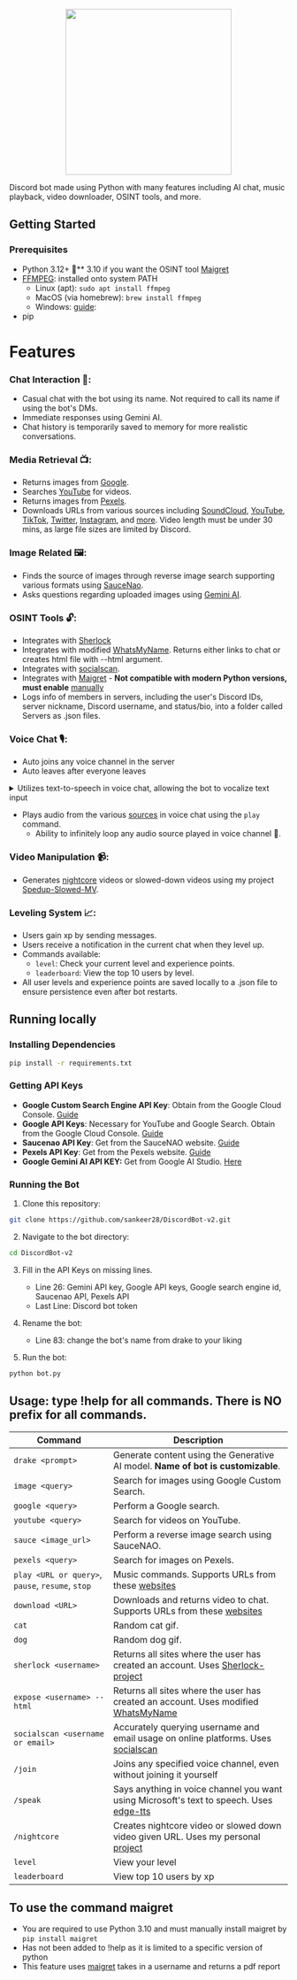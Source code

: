 

<p align="center">
  <img src="https://github.com/sankeer28/DiscordBot-v2/assets/112449287/131c6205-9301-4d15-b67a-96c3aa9e87dc" width="300" />
</p>

Discord bot made using Python with many features including AI chat, music playback, video downloader, OSINT tools, and more.

## Getting Started

### Prerequisites

- Python 3.12+ 🐍** 3.10 if you want the OSINT tool [Maigret](https://github.com/sankeer28/DiscordBot-v2/tree/main?tab=readme-ov-file#to-use-the-command-maigret-)
- [FFMPEG](https://ffmpeg.org/): installed onto system PATH
  - Linux (apt): 
  ```sudo apt install ffmpeg```
  - MacOS (via homebrew): 
      ```brew install ffmpeg```
  - Windows: [guide](https://www.hostinger.com/tutorials/how-to-install-ffmpeg#:~:text=successfully%20installed%20FFmpeg.-,how%20to%20install%20ffmpeg%20on%20windows,-Before%20the%20installation): 
- pip

# Features
### Chat Interaction 💬:
- Casual chat with the bot using its name. Not required to call its name if using the bot's DMs.
- Immediate responses using Gemini AI.
- Chat history is temporarily saved to memory for more realistic conversations.

### Media Retrieval 📺:
- Returns images from [Google](https://www.google.com).
- Searches [YouTube](https://www.youtube.com) for videos.
- Returns images from [Pexels](https://www.pexels.com).
- Downloads URLs from various sources including [SoundCloud](https://soundcloud.com), [YouTube](https://www.youtube.com), [TikTok](https://www.tiktok.com), [Twitter](https://twitter.com), [Instagram](https://www.instagram.com), and [more](https://github.com/yt-dlp/yt-dlp/blob/master/supportedsites.md). Video length must be under 30 mins, as large file sizes are limited by Discord.

### Image Related 🖼️:
- Finds the source of images through reverse image search supporting various formats using [SauceNao](https://saucenao.com/).
- Asks questions regarding uploaded images using [Gemini AI](https://gemini.google.com/).

### OSINT Tools 🔓:
- Integrates with [Sherlock](https://github.com/sherlock-project/sherlock)
- Integrates with modified [WhatsMyName](https://github.com/C3n7ral051nt4g3ncy/WhatsMyName-Python). Returns either links to chat or creates html file with --html argument.
- Integrates with [socialscan](https://github.com/iojw/socialscan).
- Integrates with [Maigret](https://github.com/soxoj/maigret) - **Not compatible with modern Python versions, must enable** [manually](https://github.com/sankeer28/DiscordBot-v2/tree/main?tab=readme-ov-file#to-use-the-command-maigret-)
- Logs info of members in servers, including the user's Discord IDs, server nickname, Discord username, and status/bio, into a folder called Servers as .json files.

### Voice Chat 🎙️:
- Auto joins any voice channel in the server
- Auto leaves after everyone leaves
<details>
  <summary>Utilizes text-to-speech in voice chat, allowing the bot to vocalize text input</summary>

https://github.com/sankeer28/DiscordBot-v2/assets/112449287/32db7e02-0132-462f-9786-edba88e0509b

 </details>

- Plays audio from the various [sources](https://github.com/yt-dlp/yt-dlp/blob/master/supportedsites.md) in voice chat using the ```play``` command.
    - Ability to infinitely loop any audio source played in voice channel 🔁.

### Video Manipulation 📹:
- Generates [nightcore](https://en.wikipedia.org/wiki/Nightcore) videos or slowed-down videos using my project [Spedup-Slowed-MV](https://github.com/sankeer28/Spedup-Slowed-MV).
  
### Leveling System 📈:
- Users gain xp by sending messages.
- Users receive a notification in the current chat when they level up.
- Commands available:
  - `level`: Check your current level and experience points.
  - `leaderboard`: View the top 10 users by level.
- All user levels and experience points are saved locally to a .json file to ensure persistence even after bot restarts.
  
## Running locally
### Installing Dependencies

```bash
pip install -r requirements.txt
```

### Getting API Keys

- **Google Custom Search Engine API Key**: Obtain from the Google Cloud Console. [Guide](https://developers.google.com/custom-search/v1/overview)
- **Google API Keys**: Necessary for YouTube and Google Search. Obtain from the Google Cloud Console. [Guide](https://cloud.google.com/docs/authentication/api-keys)
- **Saucenao API Key**: Get from the SauceNAO website. [Guide](https://saucenao.com/user.php?page=search-api)
- **Pexels API Key**: Get from the Pexels website. [Guide](https://www.pexels.com/api/documentation/)
- **Google Gemini AI API KEY:** Get from Google AI Studio. [Here](https://aistudio.google.com/app/apikey)

### Running the Bot

1. Clone this repository:

```bash
git clone https://github.com/sankeer28/DiscordBot-v2.git
```

2. Navigate to the bot directory:

```bash
cd DiscordBot-v2
```

3. Fill in the API Keys on missing lines.
     - Line 26: Gemini API key, Google API keys, Google search engine id, Saucenao API, Pexels API
     - Last Line: Discord bot token
4. Rename the bot:
   - Line 83: change the bot's name from drake to your liking
     
5. Run the bot:

```bash
python bot.py
```
## Usage: type !help for all commands. There is **NO** prefix for all commands.
| Command                               | Description                                                                                                    |
|---------------------------------------|----------------------------------------------------------------------------------------------------------------|
| `drake <prompt>`                      | Generate content using the Generative AI model. **Name of bot is customizable**.                                |
| `image <query>`                       | Search for images using Google Custom Search.                                                                  |
| `google <query>`                      | Perform a Google search.                                                                                       |
| `youtube <query>`                     | Search for videos on YouTube.                                                                                  |
| `sauce <image_url>`                   | Perform a reverse image search using SauceNAO.                                                                 |
| `pexels <query>`                      | Search for images on Pexels.                                                                                   |
| `play <URL or query>`, `pause`, `resume`, `stop` | Music commands. Supports URLs from these [websites](https://github.com/yt-dlp/yt-dlp/blob/master/supportedsites.md) |
| `download <URL>`                      | Downloads and returns video to chat. Supports URLs from these [websites](https://github.com/yt-dlp/yt-dlp/blob/master/supportedsites.md) |
| `cat`                                 | Random cat gif.                                                                                                |
| `dog`                                 | Random dog gif.                                                                                                |
| `sherlock <username>`                 | Returns all sites where the user has created an account. Uses [Sherlock-project](https://github.com/sherlock-project/sherlock) |
| `expose <username> --html`            | Returns all sites where the user has created an account. Uses modified [WhatsMyName](https://github.com/C3n7ral051nt4g3ncy/WhatsMyName-Python) |
| `socialscan <username or email>`      | Accurately querying username and email usage on online platforms. Uses [socialscan](https://github.com/iojw/socialscan) |
| `/join`                               | Joins any specified voice channel, even without joining it yourself                                             |
| `/speak`                              | Says anything in voice channel you want using Microsoft's text to speech. Uses [edge-tts](https://pypi.org/project/edge-tts/) |
| `/nightcore`                          | Creates nightcore video or slowed down video given URL. Uses my personal [project](https://github.com/sankeer28/Spedup-Slowed-MV) |
| `level`                          | View your level |
| `leaderboard`                         | View top 10 users by xp |

## To use the command maigret <username>
- You are required to use Python 3.10 and must manually install maigret by ``` pip install maigret ```
- Has not been added to !help as it is limited to a specific version of python
- This feature uses [maigret](https://github.com/soxoj/maigret) takes in a username and returns a pdf report

